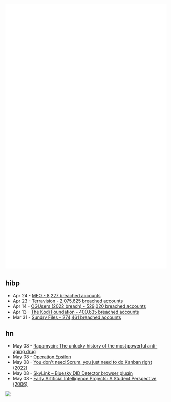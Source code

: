 ![Metrics](https://raw.githubusercontent.com/phixion/phixion/master/metrics.svg)

## hibp

<!--
for https://github.com/phixion/phixion/blob/main/.github/workflows/feeds.yml
-->
<!--START_SECTION:haveibeenpwnd-->
- Apr 24 - [MEO - 8,227 breached accounts](https://haveibeenpwned.com/PwnedWebsites#MEO)
- Apr 23 - [Terravision - 2,075,625 breached accounts](https://haveibeenpwned.com/PwnedWebsites#Terravision)
- Apr 14 - [OGUsers (2022 breach) - 529,020 breached accounts](https://haveibeenpwned.com/PwnedWebsites#OGUsers2022)
- Apr 13 - [The Kodi Foundation - 400,635 breached accounts](https://haveibeenpwned.com/PwnedWebsites#KodiFoundation)
- Mar 31 - [Sundry Files - 274,461 breached accounts](https://haveibeenpwned.com/PwnedWebsites#SundryFiles)
<!--END_SECTION:haveibeenpwnd-->

## hn

<!--
for https://github.com/phixion/phixion/blob/main/.github/workflows/feeds.yml
-->
<!--START_SECTION:hn-->
- May 08 - [Rapamycin: The unlucky history of the most powerful anti-aging drug](https://bigthink.com/health/unlucky-history-rapamycin-anti-aging/)
- May 08 - [Operation Epsilon](https://en.wikipedia.org/wiki/Operation_Epsilon)
- May 08 - [You don&#x27;t need Scrum, you just need to do Kanban right (2022)](https://lucasfcosta.com/2022/10/02/scrum-versus-kanban.html)
- May 08 - [SkyLink – Bluesky DID Detector browser plugin](https://github.com/jessejanderson/skylink)
- May 08 - [Early Artificial Intelligence Projects: A Student Perspective (2006)](https://projects.csail.mit.edu/films/aifilms/AIFilms.html)
<!--END_SECTION:hn-->

<!--
for https://yhype.me
-->
![](https://hit.yhype.me/github/profile?user_id=13013670)
